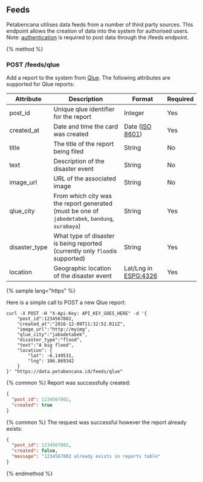 ## Feeds

Petabencana utilises data feeds from a number of third party sources.  This endpoint allows the creation of data into the system for authorised users.  Note: [authentication](https://docs.petabencana.id/general/authentication.html) is required to post data through the /feeds endpoint.

{% method %}
### POST /feeds/qlue

Add a report to the system from [Qlue](http://www.qlue.co.id/).  The following attributes are supported for Qlue reports:

| Attribute | Description | Format | Required |
| -- | -- | -- | -- |
| post_id | Unique qlue identifier for the report | Integer | Yes |
| created_at | Date and time the card was created | Date ([ISO 8601](http://www.iso.org/iso/home/standards/iso8601.htm)) | Yes |
| title | The title of the report being filed | String | No |
| text | Description of the disaster event | String | No |
| image_url | URL of the associated image | String | No |
| qlue_city | From which city was the report generated (must be one of `jabodetabek`, `bandung`, `surabaya`) | String | Yes |
| disaster_type | What type of disaster is being reported (currently only `flood`is supported) | String | Yes |
| location | Geographic location of the disaster event | Lat/Lng in [ESPG:4326](http://spatialreference.org/ref/epsg/wgs-84/) | Yes |


{% sample lang="https" %}

Here is a simple call to POST a new Qlue report:

```https
curl -X POST -H "X-Api-Key: API_KEY_GOES_HERE" -d '{
    "post_id":1234567802,
    "created_at":"2016-12-09T11:32:52.011Z",
    "image_url":"http://myimg",
    "qlue_city":"jabodetabek",
    "disaster_type":"flood",
    "text":"A big flood",
    "location": {
        "lat": -6.149531,
        "lng": 106.869342
    }
}' "https://data.petabencana.id/feeds/qlue"
```

{% common %}
Report was successfully created:

```json
{
  "post_id": 1234567802,
  "created": true
}
```

{% common %}
The request was successful however the report already exists:

```json
{
  "post_id": 1234567802,
  "created": false,
  "message": "1234567802 already exists in reports table"
}
```

{% endmethod %}



